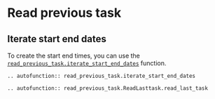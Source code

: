 # Read previous task


## Iterate start end dates    
To create the start end times, you can use the <a href="https://github.com/fsartore/Schedule_MIL_optimization_pyomo/blob/main/read_previous_task.py#L25-L40" target="_blank">`read_previous_task.iterate_start_end_dates`</a> function. 



```{eval-rst}
.. autofunction:: read_previous_task.iterate_start_end_dates
```

```{eval-rst}
.. autofunction:: read_previous_task.ReadLasttask.read_last_task
```